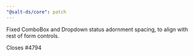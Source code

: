 ```yaml
---
"@salt-ds/core": patch
---
```


Fixed ComboBox and Dropdown status adornment spacing, to align with rest of form controls.

Closes #4794
